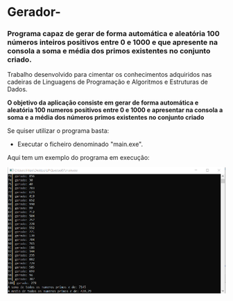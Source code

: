 # Gerador-
### Programa capaz de gerar de forma automática e aleatória 100 números inteiros positivos entre 0 e 1000 e que apresente na consola a soma e média dos primos existentes no conjunto criado.
Trabalho desenvolvido para cimentar os conhecimentos adquiridos nas cadeiras de Linguagens de Programação e Algoritmos e Estruturas de Dados.

**O objetivo da aplicação consiste em gerar de forma automática e aleatória 100 numeros positivos entre 0 e 1000 e apresentar na consola a soma e a média dos números primos existentes no conjunto criado**

Se quiser utilizar o programa basta:
* Executar o ficheiro denominado "main.exe".

Aqui tem um exemplo do programa em execução:

![](exe.PNG)

